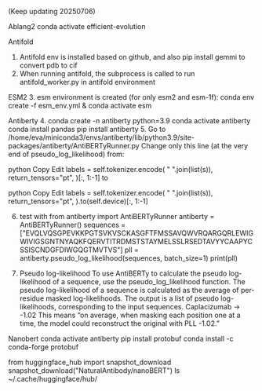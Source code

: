 (Keep updating 20250706)

Ablang2
conda activate efficient-evolution

Antifold
1. Antifold env is installed based on github, and also pip install gemmi to convert pdb to cif
2. When running antifold, the subprocess is called to run antifold_worker.py in antifold environment

ESM2
3. esm environment is created (for only esm2 and esm-1f): 
conda env create -f esm_env.yml & conda activate esm

Antiberty
4. conda create -n antiberty python=3.9
conda activate antiberty
conda install pandas
pip install antiberty
5. Go to /home/eva/miniconda3/envs/antiberty/lib/python3.9/site-packages/antiberty/AntiBERTyRunner.py 
Change only this line (at the very end of pseudo_log_likelihood) from:

python
Copy
Edit
labels = self.tokenizer.encode(
    " ".join(list(s)),
    return_tensors="pt",
)[:, 1:-1]
to

python
Copy
Edit
labels = self.tokenizer.encode(
    " ".join(list(s)),
    return_tensors="pt",
).to(self.device)[:, 1:-1]

6. test with from antiberty import AntiBERTyRunner
antiberty = AntiBERTyRunner()
sequences = ["EVQLVQSGPEVKKPGTSVKVSCKASGFTFMSSAVQWVRQARGQRLEWIGWIVIGSGNTNYAQKFQERVTITRDMSTSTAYMELSSLRSEDTAVYYCAAPYCSSISCNDGFDIWGQGTMVTVS"]
pll = antiberty.pseudo_log_likelihood(sequences, batch_size=1)
print(pll)

7. Pseudo log-likelihood
To use AntiBERTy to calculate the pseudo log-likelihood of a sequence, use the pseudo_log_likelihood function. The pseudo log-likelihood of a sequence is calculated as the average of per-residue masked log-likelihoods. The output is a list of pseudo log-likelihoods, corresponding to the input sequences.
Caplacizumab  -> -1.02
This means “on average, when masking each position one at a time, the model could reconstruct the original with PLL -1.02.”

Nanobert
conda activate antiberty
pip install protobuf
conda install -c conda-forge protobuf

from huggingface_hub import snapshot_download
snapshot_download("NaturalAntibody/nanoBERT")
ls ~/.cache/huggingface/hub/